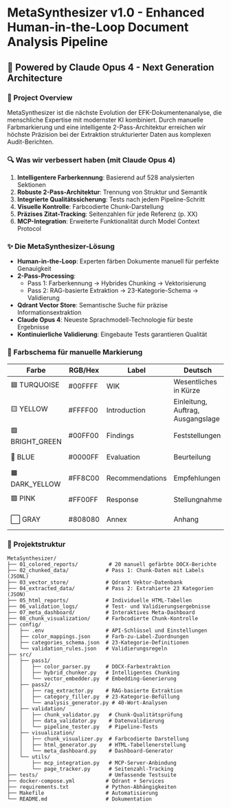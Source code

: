 # MetaSynthesizer v1.0 - Enhanced Human-in-the-Loop Document Analysis Pipeline
## 🚀 Powered by Claude Opus 4 - Next Generation Architecture

### 🎯 Project Overview

MetaSynthesizer ist die nächste Evolution der EFK-Dokumentenanalyse, die menschliche Expertise mit modernster KI kombiniert. Durch manuelle Farbmarkierung und eine intelligente 2-Pass-Architektur erreichen wir höchste Präzision bei der Extraktion strukturierter Daten aus komplexen Audit-Berichten.

### 🔍 Was wir verbessert haben (mit Claude Opus 4)

1. **Intelligentere Farberkennung**: Basierend auf 528 analysierten Sektionen
2. **Robuste 2-Pass-Architektur**: Trennung von Struktur und Semantik
3. **Integrierte Qualitätssicherung**: Tests nach jedem Pipeline-Schritt
4. **Visuelle Kontrolle**: Farbcodierte Chunk-Darstellung
5. **Präzises Zitat-Tracking**: Seitenzahlen für jede Referenz (p. XX)
6. **MCP-Integration**: Erweiterte Funktionalität durch Model Context Protocol

### ✨ Die MetaSynthesizer-Lösung

- **Human-in-the-Loop**: Experten färben Dokumente manuell für perfekte Genauigkeit
- **2-Pass-Processing**: 
  - Pass 1: Farberkennung → Hybrides Chunking → Vektorisierung
  - Pass 2: RAG-basierte Extraktion → 23-Kategorie-Schema → Validierung
- **Qdrant Vector Store**: Semantische Suche für präzise Informationsextraktion
- **Claude Opus 4**: Neueste Sprachmodell-Technologie für beste Ergebnisse
- **Kontinuierliche Validierung**: Eingebaute Tests garantieren Qualität

### 🎨 Farbschema für manuelle Markierung

| Farbe | RGB/Hex | Label | Deutsch | Französisch | Verwendung |
|-------|---------|-------|---------|-------------|------------|
| 🟦 TURQUOISE | #00FFFF | WIK | Wesentliches in Kürze | L'essentiel en bref | Zusammenfassung am Anfang |
| 🟨 YELLOW | #FFFF00 | Introduction | Einleitung, Auftrag, Ausgangslage | Introduction | Kapitel 1, Kontext |
| 🟩 BRIGHT_GREEN | #00FF00 | Findings | Feststellungen | Constatations | Hauptinhalt Kapitel 2+ |
| 🔵 BLUE | #0000FF | Evaluation | Beurteilung | Évaluation/Appréciation | Bewertende Abschnitte |
| 🟧 DARK_YELLOW | #FF8C00 | Recommendations | Empfehlungen | Recommandations | Mit Priorität |
| 🟪 PINK | #FF00FF | Response | Stellungnahme | Prise de position | Antworten der Geprüften |
| ⬜ GRAY | #808080 | Annex | Anhang | Annexe | Anhänge, Glossar, Abkürzungen |

### 📁 Projektstruktur

```
MetaSynthesizer/
├── 01_colored_reports/          # 20 manuell gefärbte DOCX-Berichte
├── 02_chunked_data/            # Pass 1: Chunk-Daten mit Labels (JSONL)
├── 03_vector_store/            # Qdrant Vektor-Datenbank
├── 04_extracted_data/          # Pass 2: Extrahierte 23 Kategorien (JSON)
├── 05_html_reports/            # Individuelle HTML-Tabellen
├── 06_validation_logs/         # Test- und Validierungsergebnisse
├── 07_meta_dashboard/          # Interaktives Meta-Dashboard
├── 08_chunk_visualization/     # Farbcodierte Chunk-Kontrolle
├── config/
│   ├── .env                    # API-Schlüssel und Einstellungen
│   ├── color_mappings.json     # Farb-zu-Label-Zuordnungen
│   ├── categories_schema.json  # 23-Kategorie-Definitionen
│   └── validation_rules.json   # Validierungsregeln
├── src/
│   ├── pass1/
│   │   ├── color_parser.py     # DOCX-Farbextraktion
│   │   ├── hybrid_chunker.py   # Intelligentes Chunking
│   │   └── vector_embedder.py  # Embedding-Generierung
│   ├── pass2/
│   │   ├── rag_extractor.py    # RAG-basierte Extraktion
│   │   ├── category_filler.py  # 23-Kategorie-Befüllung
│   │   └── analysis_generator.py # 40-Wort-Analysen
│   ├── validation/
│   │   ├── chunk_validator.py   # Chunk-Qualitätsprüfung
│   │   ├── data_validator.py    # Datenvalidierung
│   │   └── pipeline_tester.py   # Pipeline-Tests
│   ├── visualization/
│   │   ├── chunk_visualizer.py  # Farbcodierte Darstellung
│   │   ├── html_generator.py    # HTML-Tabellenerstellung
│   │   └── meta_dashboard.py    # Dashboard-Generator
│   └── utils/
│       ├── mcp_integration.py   # MCP-Server-Anbindung
│       └── page_tracker.py      # Seitenzahl-Tracking
├── tests/                       # Umfassende Testsuite
├── docker-compose.yml          # Qdrant + Services
├── requirements.txt            # Python-Abhängigkeiten
├── Makefile                    # Automatisierung
└── README.md                   # Dokumentation
```
